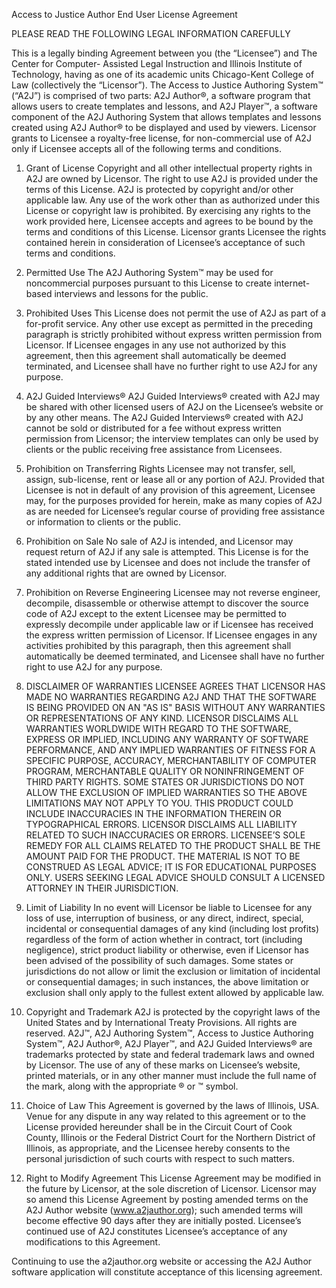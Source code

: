 Access to Justice Author End User License Agreement

PLEASE READ THE FOLLOWING LEGAL INFORMATION CAREFULLY

This is a legally binding Agreement between you (the “Licensee”) and The Center for Computer- Assisted Legal Instruction and Illinois Institute of Technology, having as one of its academic units Chicago-Kent College of Law (collectively the “Licensor”).
The Access to Justice Authoring System™ (“A2J”) is comprised of two parts: A2J Author®, a software program that allows users to create templates and lessons, and A2J Player™, a software component of the A2J Authoring System that allows templates and lessons created using A2J Author® to be displayed and used by viewers.  Licensor grants to Licensee a royalty-free license, for non-commercial use of A2J only if Licensee accepts all of the following terms and conditions.

1.  Grant of License
Copyright and all other intellectual property rights in A2J are owned by Licensor. The right to use A2J is provided under the terms of this License. A2J is protected by copyright and/or other applicable law. Any use of the work other than as authorized under this License or copyright law is prohibited.
By exercising any rights to the work provided here, Licensee accepts and agrees to be bound by the terms and conditions of this License. Licensor grants Licensee the rights contained herein in consideration of Licensee’s acceptance of such terms and conditions.

2.  Permitted Use
The A2J Authoring System™ may be used for noncommercial purposes pursuant to this License to create internet-based interviews and lessons for the public.

3.  Prohibited Uses
This License does not permit the use of A2J as part of a for-profit service. Any other use except as permitted in the preceding paragraph is strictly prohibited without express written permission from Licensor.  If Licensee engages in any use not authorized by this agreement, then this agreement shall automatically be deemed terminated, and Licensee shall have no further right to use A2J for any purpose.

4.  A2J Guided Interviews®
A2J Guided Interviews® created with A2J may be shared with other licensed users of A2J on the Licensee’s website or by any other means. The A2J Guided Interviews® created with A2J cannot be sold or distributed for a fee without express written permission from Licensor; the interview templates can only be used by clients or the public receiving free assistance from Licensees.

5.  Prohibition on Transferring Rights
Licensee may not transfer, sell, assign, sub-license, rent or lease all or any portion of A2J.  Provided that Licensee is not in default of any provision of this agreement, Licensee may, for the purposes provided for herein, make as many copies of A2J as are needed for Licensee’s regular course of providing free assistance or information to clients or the public.

6.  Prohibition on Sale
No sale of A2J is intended, and Licensor may request return of A2J if any sale is attempted.  This License is for the stated intended use by Licensee and does not include the transfer of any additional rights that are owned by Licensor.

7.  Prohibition on Reverse Engineering
Licensee may not reverse engineer, decompile, disassemble or otherwise attempt to discover the source code of A2J except to the extent Licensee may be permitted to expressly decompile under applicable law or if Licensee has received the express written permission of Licensor. If Licensee engages in any activities prohibited by this paragraph, then this agreement shall automatically be deemed terminated, and Licensee shall have no further right to use A2J for any purpose.

8.  DISCLAIMER OF WARRANTIES
LICENSEE AGREES THAT LICENSOR HAS MADE NO WARRANTIES REGARDING A2J AND THAT THE SOFTWARE IS BEING PROVIDED ON AN "AS IS" BASIS WITHOUT ANY WARRANTIES OR REPRESENTATIONS OF ANY KIND.  LICENSOR DISCLAIMS ALL WARRANTIES WORLDWIDE WITH REGARD TO THE SOFTWARE, EXPRESS OR IMPLIED, INCLUDING ANY WARRANTY OF SOFTWARE PERFORMANCE, AND ANY IMPLIED WARRANTIES OF FITNESS FOR A SPECIFIC PURPOSE, ACCURACY, MERCHANTABILITY
OF COMPUTER PROGRAM, MERCHANTABLE QUALITY OR NONINFRINGEMENT OF THIRD PARTY RIGHTS. SOME STATES OR JURISDICTIONS DO NOT ALLOW THE EXCLUSION OF IMPLIED WARRANTIES SO THE ABOVE LIMITATIONS MAY NOT APPLY TO YOU.  THIS PRODUCT COULD INCLUDE INACCURACIES IN THE INFORMATION THEREIN OR TYPOGRAPHICAL ERRORS. LICENSOR DISCLAIMS ALL LIABILITY RELATED TO SUCH INACCURACIES OR ERRORS. LICENSEE’S SOLE REMEDY FOR ALL CLAIMS RELATED TO THE PRODUCT SHALL BE THE AMOUNT PAID FOR THE PRODUCT.   THE MATERIAL IS NOT TO BE CONSTRUED AS LEGAL ADVICE; IT IS FOR EDUCATIONAL PURPOSES ONLY. USERS SEEKING LEGAL ADVICE SHOULD CONSULT A LICENSED ATTORNEY IN THEIR JURISDICTION.

9.  Limit of Liability
In no event will Licensor be liable to Licensee for any loss of use, interruption of business, or any direct, indirect, special, incidental or consequential damages of any kind (including lost profits) regardless of the form of action whether in contract, tort (including negligence), strict product liability or otherwise, even if Licensor has been advised of the possibility of such damages. Some states or jurisdictions do not allow or limit the exclusion or limitation of incidental or consequential damages; in such instances, the above limitation or exclusion shall only apply to the fullest extent allowed by applicable law.

10.  Copyright and Trademark
A2J is protected by the copyright laws of the United States and by International Treaty Provisions.  All rights are reserved.
A2J™, A2J Authoring System™, Access to Justice Authoring System™, A2J Author®, A2J Player™, and A2J Guided Interviews® are trademarks protected by state and federal trademark laws and owned by Licensor.  The use of any of these marks on Licensee’s website, printed materials, or in any other manner must include the full name of the mark, along with the appropriate ® or ™ symbol.

11.  Choice of Law
This Agreement is governed by the laws of Illinois, USA. Venue for any dispute in any way related to this agreement or to the License provided hereunder shall be in the Circuit Court of Cook County, Illinois or the Federal District Court for the Northern District of Illinois, as appropriate, and the Licensee hereby consents to the personal jurisdiction of such courts with respect to such matters.

12.  Right to Modify Agreement
This License Agreement may be modified in the future by Licensor, at the sole discretion of Licensor. Licensor may so amend this License Agreement by posting amended terms on the A2J Author website (www.a2jauthor.org); such amended terms will become effective 90 days after they are initially posted. Licensee’s continued use of A2J constitutes Licensee’s acceptance of any modifications to this Agreement.
 
Continuing to use the a2jauthor.org website or accessing the A2J Author software application will constitute acceptance of this licensing agreement. 
